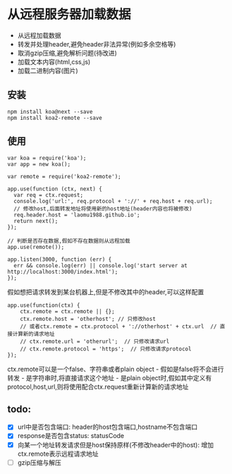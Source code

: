 # 从远程服务器加载数据

* 从远程加载数据
* 转发并处理header,避免header非法异常(例如多余空格等)
* 取消gzip压缩,避免解析问题(待改进)
* 加载文本内容(html,css,js)
* 加载二进制内容(图片)


## 安装
```
npm install koa@next --save
npm install koa2-remote --save
```

## 使用
```
var koa = require('koa');
var app = new koa();

var remote = require('koa2-remote');

app.use(function (ctx, next) {
  var req = ctx.request;
  console.log('url:', req.protocol + '://' + req.host + req.url);
  // 修改host,后面转发地址将使用新的host地址(header内容也将被修改)
  req.header.host = 'laomu1988.github.io';
  return next();
});

// 判断是否存在数据,假如不存在数据则从远程加载
app.use(remote());

app.listen(3000, function (err) {
  err && console.log(err) || console.log('start server at http://localhost:3000/index.html');
});

```
假如想把请求转发到某台机器上,但是不修改其中的header,可以这样配置
```
app.use(function(ctx) {
    ctx.remote = ctx.remote || {};
    ctx.remote.host = 'otherhost'; // 只修改host
    // 或者ctx.remote = ctx.protocol + '://otherhost' + ctx.url  // 直接计算新的请求地址
    // ctx.remote.url = 'otherurl';  // 只修改请求url
    // ctx.remote.protocol = 'https';  // 只修改请求protocol
});
```
ctx.remote可以是一个false、字符串或者plain object
    - 假如是false将不会进行转发
    - 是字符串时,将直接请求这个地址
    - 是plain object时,假如其中定义有protocol,host,url,则将使用配合ctx.request重新计算新的请求地址


## todo: 
* [x] url中是否包含端口: header的host包含端口,hostname不包含端口
* [x] response是否包含status: statusCode
* [x] 向某一个地址转发请求但是host保持原样(不修改header中的host): 增加ctx.remote表示远程请求地址
* [ ] gzip压缩与解压

